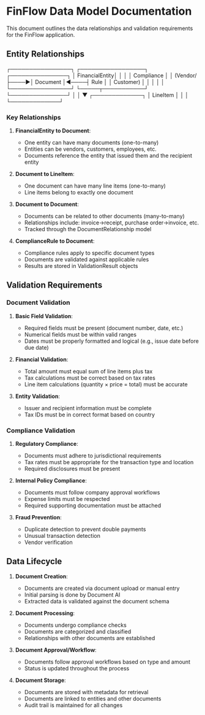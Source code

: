 # FinFlow Data Model Documentation

This document outlines the data relationships and validation requirements for the FinFlow application.

## Entity Relationships
┌────────────────┐     ┌─────────────────┐     ┌───────────────┐
│ FinancialEntity│     │                 │     │  Compliance   │
│ (Vendor/       ├────►│    Document     │◄────┤    Rule       │
│  Customer)     │     │                 │     │               │
└────────────────┘     └─────┬───────────┘     └───────────────┘
                             │
                             │
                             ▼
                        ┌─────────────┐
                        │  LineItem   │
                        │             │
                        └─────────────┘

### Key Relationships

1. **FinancialEntity to Document**:
   - One entity can have many documents (one-to-many)
   - Entities can be vendors, customers, employees, etc.
   - Documents reference the entity that issued them and the recipient entity

2. **Document to LineItem**:
   - One document can have many line items (one-to-many)
   - Line items belong to exactly one document

3. **Document to Document**:
   - Documents can be related to other documents (many-to-many)
   - Relationships include: invoice→receipt, purchase order→invoice, etc.
   - Tracked through the DocumentRelationship model

4. **ComplianceRule to Document**:
   - Compliance rules apply to specific document types
   - Documents are validated against applicable rules
   - Results are stored in ValidationResult objects

## Validation Requirements

### Document Validation

1. **Basic Field Validation**:
   - Required fields must be present (document number, date, etc.)
   - Numerical fields must be within valid ranges
   - Dates must be properly formatted and logical (e.g., issue date before due date)

2. **Financial Validation**:
   - Total amount must equal sum of line items plus tax
   - Tax calculations must be correct based on tax rates
   - Line item calculations (quantity × price = total) must be accurate

3. **Entity Validation**:
   - Issuer and recipient information must be complete
   - Tax IDs must be in correct format based on country

### Compliance Validation

1. **Regulatory Compliance**:
   - Documents must adhere to jurisdictional requirements
   - Tax rates must be appropriate for the transaction type and location
   - Required disclosures must be present

2. **Internal Policy Compliance**:
   - Documents must follow company approval workflows
   - Expense limits must be respected
   - Required supporting documentation must be attached

3. **Fraud Prevention**:
   - Duplicate detection to prevent double payments
   - Unusual transaction detection
   - Vendor verification

## Data Lifecycle

1. **Document Creation**:
   - Documents are created via document upload or manual entry
   - Initial parsing is done by Document AI
   - Extracted data is validated against the document schema

2. **Document Processing**:
   - Documents undergo compliance checks
   - Documents are categorized and classified
   - Relationships with other documents are established

3. **Document Approval/Workflow**:
   - Documents follow approval workflows based on type and amount
   - Status is updated throughout the process

4. **Document Storage**:
   - Documents are stored with metadata for retrieval
   - Documents are linked to entities and other documents
   - Audit trail is maintained for all changes
